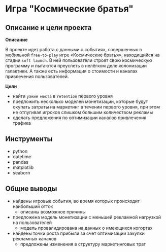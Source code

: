 
# Игра "Космические братья"

## Описание и цели проекта

**Описание**

В проекте идет работа с данными о событиях, совершенных в мобильной `free-to-play` игре «Космические братья», находищийся на стадии `soft launch`. В ней пользователи строят свою космическую программу и пытаются преуспеть в нелёгком деле колонизации галактики. А также есть информация о стоимости и каналах привлечения пользователей.

**Цели**

- найти `узкие места` в `retention` первого уровня
- предложить несколько моделей монетизации, которые будут окупать затраты на маркетинг в течении первого уровня, при этом не отпугивая игроков слишком большим количеством рекламы
- сделать предложения по оптимизации каналов привлечения трафика

## Инструменты

- python
- datetime
- pandas
- matplotlib
- seaborn

## Общие выводы

- найдены игровые события, во время которых происходит наибольший отток
    - описаны возможное причины
- предложена модель монетизации с меньшей рекламной нагрузкой на пользователей
    - модель провалидирована на данных о имеющихся когортах
- найдены точки роста прибыли за счет оптимизации закупки рекламных каналов
    - предложены изменения в структуру маркетинговых трат

